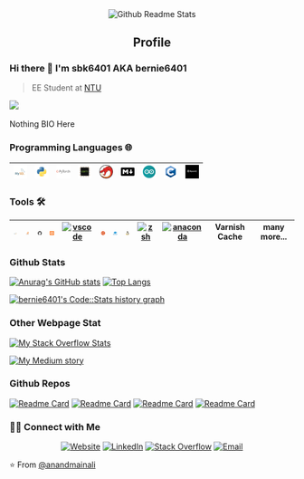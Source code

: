 <p align="center">
 <img width="100px" src="https://res.cloudinary.com/anuraghazra/image/upload/v1594908242/logo_ccswme.svg" align="center" alt="Github Readme Stats" />
 <h2 align="center">Profile</h2>
</p>

### Hi there 👋 I'm sbk6401 AKA bernie6401
> EE Student at [NTU](https://www.ntu.edu.tw)


<img src="https://komarev.com/ghpvc/?username=bernie6401"/>

<div>
 <p>
  Nothing BIO Here
</p>
</div>

### Programming Languages 🌐

| [<img src="https://raw.githubusercontent.com/github/explore/80688e429a7d4ef2fca1e82350fe8e3517d3494d/topics/mysql/mysql.png" alt="mysql" width="24">](https://www.mysql.com/) | [<img src="https://raw.githubusercontent.com/github/explore/main/topics/python/python.png" alt="python" width="24">](https://www.python.org/)  | [<img src="https://raw.githubusercontent.com/github/explore/main/topics/pytorch/pytorch.png" alt="pyTorch" width="24">](https://pytorch.org/)  |  [<img src="https://raw.githubusercontent.com/github/explore/main/topics/assembly/assembly.png" alt="asm" width="24">](https://en.wikipedia.org/wiki/Assembly_Language) |  [<img src="https://raw.githubusercontent.com/github/explore/main/topics/ghidra/ghidra.png" alt="ghidra" width="24">](https://ghidra-sre.org/) | [<img src="https://raw.githubusercontent.com/github/explore/main/topics/markdown/markdown.png" alt="markdown" width="24">](https://daringfireball.net/projects/markdown/)| [<img src="https://raw.githubusercontent.com/github/explore/main/topics/arduino/arduino.png" alt="arduino" width="24">](https://www.arduino.cc/)| [<img src="https://raw.githubusercontent.com/github/explore/main/topics/c/c.png" alt="c" width="24">](http://www.open-std.org/jtc1/sc22/wg14/)| [<img src="https://raw.githubusercontent.com/github/explore/main/topics/chatgpt/chatgpt.png" alt="chatgpt" width="24">](https://chat.openai.com/)
|---|---|---|---|---|---|---|---|---|

### Tools 🛠️

| [<img src="https://raw.githubusercontent.com/github/explore/80688e429a7d4ef2fca1e82350fe8e3517d3494d/topics/mysql/mysql.png" alt="mysql" width="24">](https://www.mysql.com/) |  [<img src="https://raw.githubusercontent.com/github/explore/main/topics/stackoverflow/stackoverflow.png" alt="stackoverflow" width="24">](https://stackoverflow.com/) | [<img src="https://raw.githubusercontent.com/github/explore/main/topics/github/github.png" alt="GitHub" width="24">](https://github.com/) |  [<img src="https://raw.githubusercontent.com/github/explore/main/topics/xampp/xampp.png" alt="xampp" width="24">](https://www.apachefriends.org/index.html) | [<img src="https://upload.wikimedia.org/wikipedia/commons/thumb/2/2d/Visual_Studio_Code_1.18_icon.svg/1200px-Visual_Studio_Code_1.18_icon.svg.png" alt="vscode" width="24">](https://code.visualstudio.com/) | [<img src="https://raw.githubusercontent.com/github/explore/80688e429a7d4ef2fca1e82350fe8e3517d3494d/topics/ubuntu/ubuntu.png" alt="Ubuntu" width="24">](https://ubuntu.com/)  |  [<img src="https://raw.githubusercontent.com/github/explore/main/topics/docker/docker.png" alt="docker" width="24">](https://docs.docker.com/compose/) | [<img src="https://raw.githubusercontent.com/github/explore/main/topics/linux/linux.png" alt="linux" width="24">](https://en.wikipedia.org/wiki/Malware)| [<img src="https://cdn.pixabay.com/photo/2022/05/03/17/44/zsh-7172337_960_720.png" alt="zsh" width="24">](https://www.zsh.org/)| [<img src="https://www.clipartmax.com/png/full/349-3490136_anaconda-icon-anaconda-python-icon.png" alt="anaconda" width="24">](https://www.anaconda.com/) | Varnish Cache | many more...
|---|---|---|---|---|---|---|---|---|---|---|---|

### Github Stats
[![Anurag's GitHub stats](https://github-readme-stats.vercel.app/api?username=bernie6401&count_private=true&show_icons=true&theme=highcontrast)](https://github.com/anuraghazra/github-readme-stats)
[![Top Langs](https://github-readme-stats.vercel.app/api/top-langs/?username=bernie6401&layout=compact)](https://github.com/anuraghazra/github-readme-stats)

<a href="https://codestats.net/users/sbk6401">
  <img src='https://codestats-readme.wegfan.cn/history-graph/sbk6401?width=850&height=300&timezone=08:00&history_days=21&max_languages=9&language_colors=["3e4053","f15854","5da5da","faa43a","60bd68","f17cb0","b2912f","decf3f","b276b2","808080"]' alt="bernie6401's Code::Stats history graph" />
</a>

### Other Webpage Stat
[![My Stack Overflow Stats](https://so-stats.vercel.app/api?user=15036381)](https://github.com/kurt-liao/so-stats)

[![My Medium story](https://medium-story.vercel.app/api?username=@bernie6401&hide=)](https://github.com/kurt-liao/medium-story)

### Github Repos
[![Readme Card](https://github-readme-stats.vercel.app/api/pin/?username=bernie6401&repo=CTF&show_owner)](https://github.com/anuraghazra/github-readme-stats)
[![Readme Card](https://github-readme-stats.vercel.app/api/pin/?username=bernie6401&repo=NTU_CS&show_owner)](https://github.com/anuraghazra/github-readme-stats)
[![Readme Card](https://github-readme-stats.vercel.app/api/pin/?username=bernie6401&repo=NTU_CS_2023&show_owner)](https://github.com/anuraghazra/github-readme-stats)
[![Readme Card](https://github-readme-stats.vercel.app/api/pin/?username=bernie6401&repo=NTU_CNS&show_owner)](https://github.com/anuraghazra/github-readme-stats)

<h3> 🤝🏻 Connect with Me </h3>

<p align="center">
<a href="https://hackmd.io/@SBK6401" target="_blank"><img alt="Website" src="https://img.shields.io/badge/Website-www.hackmd.io/@SBK6401-blue?style=flat&logo=google-chrome"></a>
<a href="https://www.linkedin.com/in/sbk-ho-870359204/" target="_blank"><img alt="LinkedIn" src="https://img.shields.io/badge/LinkedIn-@sbk%20ho-blue?style=flat&logo=linkedin"></a>
<a href="https://stackoverflow.com/users/15036381/sbk6401?tab=profile" target="_blank"><img alt="Stack Overflow" src="https://img.shields.io/badge/Stackoverflow-sbk6401-blue?style=flat&logo=stackoverflow"></a>
<a href="mailto:bernie6401@gmail.com"><img alt="Email" src="https://img.shields.io/badge/Email-bernie6401@gmail.com-blue?style=flat&logo=gmail"></a>
</p>


⭐️ From [@anandmainali](https://github.com/anandmainali)
